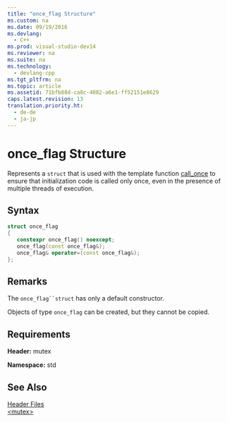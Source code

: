 ```yaml
---
title: "once_flag Structure"
ms.custom: na
ms.date: 09/19/2016
ms.devlang: 
  - C++
ms.prod: visual-studio-dev14
ms.reviewer: na
ms.suite: na
ms.technology: 
  - devlang-cpp
ms.tgt_pltfrm: na
ms.topic: article
ms.assetid: 71bfb88d-ca8c-4082-a6e1-ff52151e8629
caps.latest.revision: 13
translation.priority.ht: 
  - de-de
  - ja-jp
---
```

# once_flag Structure
Represents a `struct` that is used with the template function [call_once](../vs140/-mutex--functions.md#call_once_function) to ensure that initialization code is called only once, even in the presence of multiple threads of execution.  
  
## Syntax  
  
```cpp  
struct once_flag  
{  
   constexpr once_flag() noexcept;  
   once_flag(const once_flag&);  
   once_flag& operator=(const once_flag&);  
};  
```  
  
## Remarks  
 The `once_flag``struct` has only a default constructor.  
  
 Objects of type `once_flag` can be created, but they cannot be copied.  
  
## Requirements  
 **Header:** mutex  
  
 **Namespace:** std  
  
## See Also  
 [Header Files](../vs140/C---Standard-Library-Header-Files.md)   
 [<mutex\>](../vs140/-mutex-.md)